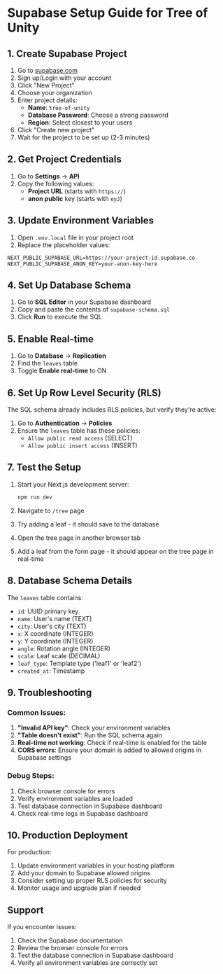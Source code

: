 # Supabase Setup Guide for Tree of Unity

## 1. Create Supabase Project

1. Go to [supabase.com](https://supabase.com)
2. Sign up/Login with your account
3. Click "New Project"
4. Choose your organization
5. Enter project details:
   - **Name**: `tree-of-unity`
   - **Database Password**: Choose a strong password
   - **Region**: Select closest to your users
6. Click "Create new project"
7. Wait for the project to be set up (2-3 minutes)

## 2. Get Project Credentials

1. Go to **Settings** → **API**
2. Copy the following values:
   - **Project URL** (starts with `https://`)
   - **anon public** key (starts with `eyJ`)

## 3. Update Environment Variables

1. Open `.env.local` file in your project root
2. Replace the placeholder values:

```env
NEXT_PUBLIC_SUPABASE_URL=https://your-project-id.supabase.co
NEXT_PUBLIC_SUPABASE_ANON_KEY=your-anon-key-here
```

## 4. Set Up Database Schema

1. Go to **SQL Editor** in your Supabase dashboard
2. Copy and paste the contents of `supabase-schema.sql`
3. Click **Run** to execute the SQL

## 5. Enable Real-time

1. Go to **Database** → **Replication**
2. Find the `leaves` table
3. Toggle **Enable real-time** to ON

## 6. Set Up Row Level Security (RLS)

The SQL schema already includes RLS policies, but verify they're active:

1. Go to **Authentication** → **Policies**
2. Ensure the `leaves` table has these policies:
   - `Allow public read access` (SELECT)
   - `Allow public insert access` (INSERT)

## 7. Test the Setup

1. Start your Next.js development server:
   ```bash
   npm run dev
   ```

2. Navigate to `/tree` page
3. Try adding a leaf - it should save to the database
4. Open the tree page in another browser tab
5. Add a leaf from the form page - it should appear on the tree page in real-time

## 8. Database Schema Details

The `leaves` table contains:
- `id`: UUID primary key
- `name`: User's name (TEXT)
- `city`: User's city (TEXT)
- `x`: X coordinate (INTEGER)
- `y`: Y coordinate (INTEGER)
- `angle`: Rotation angle (INTEGER)
- `scale`: Leaf scale (DECIMAL)
- `leaf_type`: Template type ('leaf1' or 'leaf2')
- `created_at`: Timestamp

## 9. Troubleshooting

### Common Issues:

1. **"Invalid API key"**: Check your environment variables
2. **"Table doesn't exist"**: Run the SQL schema again
3. **Real-time not working**: Check if real-time is enabled for the table
4. **CORS errors**: Ensure your domain is added to allowed origins in Supabase settings

### Debug Steps:

1. Check browser console for errors
2. Verify environment variables are loaded
3. Test database connection in Supabase dashboard
4. Check real-time logs in Supabase dashboard

## 10. Production Deployment

For production:

1. Update environment variables in your hosting platform
2. Add your domain to Supabase allowed origins
3. Consider setting up proper RLS policies for security
4. Monitor usage and upgrade plan if needed

## Support

If you encounter issues:
1. Check the Supabase documentation
2. Review the browser console for errors
3. Test the database connection in Supabase dashboard
4. Verify all environment variables are correctly set
